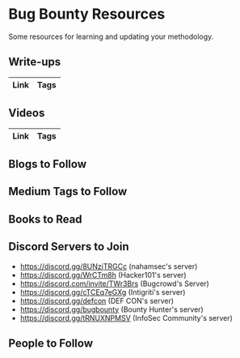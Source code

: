# Bug Bounty Resources

Some resources for learning and updating your methodology.

## Write-ups

| Link  | Tags |
| :------------- | ------------- |


## Videos

| Link  | Tags |
| :------------- | ------------- |


## Blogs to Follow

## Medium Tags to Follow

## Books to Read

## Discord Servers to Join

- https://discord.gg/8UNzjTRGCc (nahamsec's server)
- https://discord.gg/WrCTm8h (Hacker101's server)
- https://discord.com/invite/TWr3Brs (Bugcrowd's Server)
- https://discord.gg/cTCEq7eGXg (Intigriti's server)
- https://discord.gg/defcon (DEF CON's server)
- https://discord.gg/bugbounty (Bounty Hunter's server)
- https://discord.gg/tRNUXNPMSV (InfoSec Community's server)

## People to Follow

